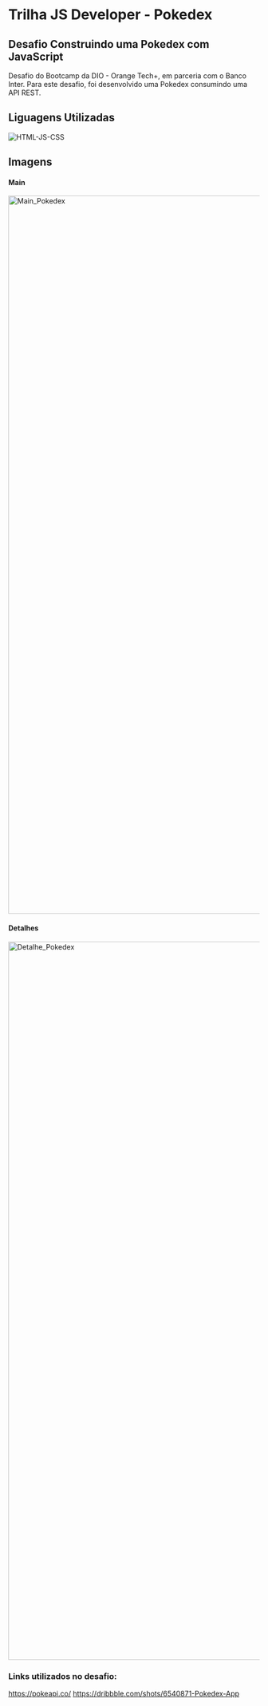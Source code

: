 # Trilha JS Developer - Pokedex

## Desafio Construindo uma Pokedex com JavaScript

Desafio do Bootcamp da DIO - Orange Tech+, em parceria com o Banco Inter.
Para este desafio, foi desenvolvido uma Pokedex consumindo uma API REST.

## Liguagens Utilizadas
![HTML-JS-CSS](https://camo.githubusercontent.com/7f6ebccafe89c0c4447976d496b7802076bd15134eab101d504588a45c56f1e9/68747470733a2f2f7777772e726564656d756c74696c696e6b2e636f6d2e62722f77702d636f6e74656e742f75706c6f6164732f323032302f30372f68746d6c352d6373732d6a6176617363726970742d7369676e6966696361646f732e6a7067)

## Imagens

#### Main
<img width="1440" alt="Main_Pokedex" src="https://user-images.githubusercontent.com/117285707/206930730-ed86f627-f530-4b91-bc25-27f5050d4639.png">


#### Detalhes
<img width="1440" alt="Detalhe_Pokedex" src="https://user-images.githubusercontent.com/117285707/206930741-a993cd5d-a2d0-448e-91ad-bfdffd21efa0.png">


### Links utilizados no desafio:
https://pokeapi.co/
https://dribbble.com/shots/6540871-Pokedex-App
